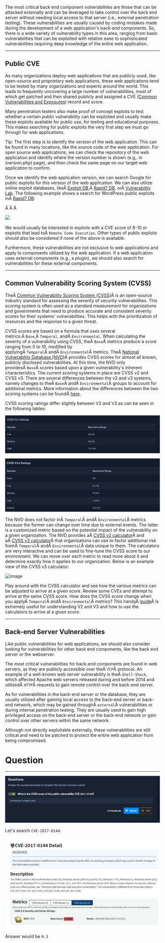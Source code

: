 ﻿---
sticker: lucide//curly-braces
---

The most critical back end component vulnerabilities are those that can be attacked externally and can be leveraged to take control over the back end server without needing local access to that server (i.e., external penetration testing). These vulnerabilities are usually caused by coding mistakes made during the development of a web application's back-end components. So, there is a wide variety of vulnerability types in this area, ranging from basic vulnerabilities that can be exploited with relative ease to sophisticated vulnerabilities requiring deep knowledge of the entire web application.

---

## Public CVE

As many organizations deploy web applications that are publicly used, like open-source and proprietary web applications, these web applications tend to be tested by many organizations and experts around the world. This leads to frequently uncovering a large number of vulnerabilities, most of which get patched and then shared publicly and assigned a CVE ([Common Vulnerabilities and Exposures](https://en.wikipedia.org/wiki/Common_Vulnerabilities_and_Exposures)) record and score.

Many penetration testers also make proof of concept exploits to test whether a certain public vulnerability can be exploited and usually make these exploits available for public use, for testing and educational purposes. This makes searching for public exploits the very first step we must go through for web applications.

Tip: The first step is to identify the version of the web application. This can be found in many locations, like the source code of the web application. For open source web applications, we can check the repository of the web application and identify where the version number is shown (e.g,. in (version.php) page), and then check the same page on our target web application to confirm.

Once we identify the web application version, we can search Google for public exploits for this version of the web application. We can also utilize online exploit databases, likeÂ [Exploit DB](https://www.exploit-db.com/),Â [Rapid7 DB](https://www.rapid7.com/db/), orÂ [Vulnerability Lab](https://www.vulnerability-lab.com/). The following example shows a search for WordPress public exploits inÂ [Rapid7 DB](https://www.rapid7.com/db/):

Â Â Â 

![](https://academy.hackthebox.com/storage/modules/75/rapid7-db.jpg)

We would usually be interested in exploits with a CVE score of 8-10 or exploits that lead toÂ `Remote Code Execution`. Other types of public exploits should also be considered if none of the above is available.

Furthermore, these vulnerabilities are not exclusive to web applications and apply to components utilized by the web application. If a web application uses external components (e.g., a plugin), we should also search for vulnerabilities for these external components.

---

## Common Vulnerability Scoring System (CVSS)

TheÂ [Common Vulnerability Scoring System (CVSS)](https://en.wikipedia.org/wiki/Common_Vulnerability_Scoring_System)Â is an open-source industry standard for assessing the severity of security vulnerabilities. This scoring system is often used as a standard measurement for organizations and governments that need to produce accurate and consistent severity scores for their systems' vulnerabilities. This helps with the prioritization of resources and the response to a given threat.

CVSS scores are based on a formula that uses several metrics:Â `Base`,Â `Temporal`, andÂ `Environmental`. When calculating the severity of a vulnerability using CVSS, theÂ `Base`Â metrics produce a score ranging from 0 to 10, modified by applyingÂ `Temporal`Â andÂ `Environmental`Â metrics. TheÂ [National Vulnerability Database (NVD)](https://nvd.nist.gov/)Â provides CVSS scores for almost all known, publicly disclosed vulnerabilities. At this time, the NVD only providesÂ `Base`Â scores based upon a given vulnerability's inherent characteristics. The current scoring systems in place are CVSS v2 and CVSS v3. There are several differences between the v2 and v3 systems, namely changes to theÂ `Base`Â andÂ `Environmental`Â groups to account for additional metrics. More information about the differences between the two scoring systems can be foundÂ [here](https://www.balbix.com/insights/cvss-v2-vs-cvss-v3).

CVSS scoring ratings differ slightly between V2 and V3 as can be seen in the following tables:

![Pasted image 20250122185946.png](../../../../IMAGES/Pasted%20image%2020250122185946.png)

![Pasted image 20250122185954.png](../../../../IMAGES/Pasted%20image%2020250122185954.png)




The NVD does not factor inÂ `Temporal`Â andÂ `Environmental`Â metrics because the former can change over time due to external events. The latter is a customized metric based on the potential impact of the vulnerability on a given organization. The NVD provides aÂ [CVSS v2 calculator](https://nvd.nist.gov/vuln-metrics/cvss/v2-calculator)Â and aÂ [CVSS v3 calculator](https://nvd.nist.gov/vuln-metrics/cvss/v3-calculator)Â that organizations can use to factor additional risk fromÂ `Temporal`Â andÂ `Environmental`Â data unique to them. The calculators are very interactive and can be used to fine-tune the CVSS score to our environment. We can move over each metric to read more about it and determine exactly how it applies to our organization. Below is an example view of the CVSS v3 calculator:

![image](https://academy.hackthebox.com/storage/modules/75/cvssv3_calc.png)

Play around with the CVSS calculator and see how the various metrics can be adjusted to arrive at a given score. Review some CVEs and attempt to arrive at the same CVSS score. How does the CVSS score change when you applyÂ `Temporal`Â andÂ `Environmental`Â metrics? This handyÂ [guide](https://www.first.org/cvss/user-guide)Â is extremely useful for understanding V2 and V3 and how to use the calculators to arrive at a given score.

---

## Back-end Server Vulnerabilities

Like public vulnerabilities for web applications, we should also consider looking for vulnerabilities for other back end components, like the back end server or the webserver.

The most critical vulnerabilities for back-end components are found in web servers, as they are publicly accessible over theÂ `TCP`Â protocol. An example of a well-known web server vulnerability is theÂ `Shell-Shock`, which affected Apache web servers released during and before 2014 and utilizedÂ `HTTP`Â requests to gain remote control over the back-end server.

As for vulnerabilities in the back-end server or the database, they are usually utilized after gaining local access to the back-end server or back-end network, which may be gained throughÂ `external`Â vulnerabilities or during internal penetration testing. They are usually used to gain high privileged access on the back-end server or the back-end network or gain control over other servers within the same network.

Although not directly exploitable externally, these vulnerabilities are still critical and need to be patched to protect the entire web application from being compromised.



# Question
---

![Pasted image 20250122190010.png](../../../../IMAGES/Pasted%20image%2020250122190010.png)

Let's search `CVE-2017-0144`:

![Pasted image 20250122190156.png](../../../../IMAGES/Pasted%20image%2020250122190156.png)

Answer would be `9.3`


